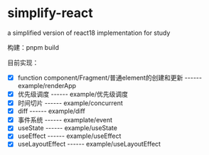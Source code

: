 
# simplify-react
a simplified version of react18 implementation for study

构建：pnpm build

目前实现：

 - [x] function component/Fragment/普通element的创建和更新 ------ example/renderApp
 - [x] 优先级调度 ------ example/优先级调度
 - [x] 时间切片 ------ example/concurrent
 - [x] diff ------ example/diff
 - [x] 事件系统 ------ examplate/event
 - [x] useState ------ example/useState
 - [x] useEffect ------ example/useEffect
 - [x] useLayoutEffect ------ example/useLayoutEffect
